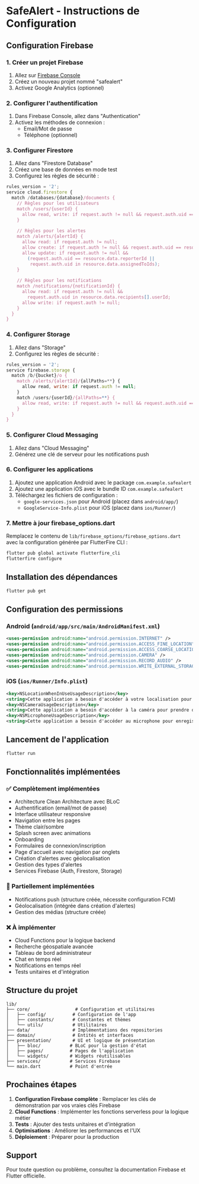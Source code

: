 # SafeAlert - Instructions de Configuration

## Configuration Firebase

### 1. Créer un projet Firebase
1. Allez sur [Firebase Console](https://console.firebase.google.com/)
2. Créez un nouveau projet nommé "safealert"
3. Activez Google Analytics (optionnel)

### 2. Configurer l'authentification
1. Dans Firebase Console, allez dans "Authentication"
2. Activez les méthodes de connexion :
   - Email/Mot de passe
   - Téléphone (optionnel)

### 3. Configurer Firestore
1. Allez dans "Firestore Database"
2. Créez une base de données en mode test
3. Configurez les règles de sécurité :

```javascript
rules_version = '2';
service cloud.firestore {
  match /databases/{database}/documents {
    // Règles pour les utilisateurs
    match /users/{userId} {
      allow read, write: if request.auth != null && request.auth.uid == userId;
    }
    
    // Règles pour les alertes
    match /alerts/{alertId} {
      allow read: if request.auth != null;
      allow create: if request.auth != null && request.auth.uid == resource.data.reporterId;
      allow update: if request.auth != null && 
        (request.auth.uid == resource.data.reporterId || 
         request.auth.uid in resource.data.assignedToIds);
    }
    
    // Règles pour les notifications
    match /notifications/{notificationId} {
      allow read: if request.auth != null && 
        request.auth.uid in resource.data.recipients[].userId;
      allow write: if request.auth != null;
    }
  }
}
```

### 4. Configurer Storage
1. Allez dans "Storage"
2. Configurez les règles de sécurité :

```javascript
rules_version = '2';
service firebase.storage {
  match /b/{bucket}/o {
    match /alerts/{alertId}/{allPaths=**} {
      allow read, write: if request.auth != null;
    }
    match /users/{userId}/{allPaths=**} {
      allow read, write: if request.auth != null && request.auth.uid == userId;
    }
  }
}
```

### 5. Configurer Cloud Messaging
1. Allez dans "Cloud Messaging"
2. Générez une clé de serveur pour les notifications push

### 6. Configurer les applications
1. Ajoutez une application Android avec le package `com.example.safealert`
2. Ajoutez une application iOS avec le bundle ID `com.example.safealert`
3. Téléchargez les fichiers de configuration :
   - `google-services.json` pour Android (placez dans `android/app/`)
   - `GoogleService-Info.plist` pour iOS (placez dans `ios/Runner/`)

### 7. Mettre à jour firebase_options.dart
Remplacez le contenu de `lib/firebase_options/firebase_options.dart` avec la configuration générée par FlutterFire CLI :

```bash
flutter pub global activate flutterfire_cli
flutterfire configure
```

## Installation des dépendances

```bash
flutter pub get
```

## Configuration des permissions

### Android (`android/app/src/main/AndroidManifest.xml`)
```xml
<uses-permission android:name="android.permission.INTERNET" />
<uses-permission android:name="android.permission.ACCESS_FINE_LOCATION" />
<uses-permission android:name="android.permission.ACCESS_COARSE_LOCATION" />
<uses-permission android:name="android.permission.CAMERA" />
<uses-permission android:name="android.permission.RECORD_AUDIO" />
<uses-permission android:name="android.permission.WRITE_EXTERNAL_STORAGE" />
```

### iOS (`ios/Runner/Info.plist`)
```xml
<key>NSLocationWhenInUseUsageDescription</key>
<string>Cette application a besoin d'accéder à votre localisation pour créer des alertes géolocalisées.</string>
<key>NSCameraUsageDescription</key>
<string>Cette application a besoin d'accéder à la caméra pour prendre des photos d'alertes.</string>
<key>NSMicrophoneUsageDescription</key>
<string>Cette application a besoin d'accéder au microphone pour enregistrer des messages audio.</string>
```

## Lancement de l'application

```bash
flutter run
```

## Fonctionnalités implémentées

### ✅ Complètement implémentées
- Architecture Clean Architecture avec BLoC
- Authentification (email/mot de passe)
- Interface utilisateur responsive
- Navigation entre les pages
- Thème clair/sombre
- Splash screen avec animations
- Onboarding
- Formulaires de connexion/inscription
- Page d'accueil avec navigation par onglets
- Création d'alertes avec géolocalisation
- Gestion des types d'alertes
- Services Firebase (Auth, Firestore, Storage)

### 🚧 Partiellement implémentées
- Notifications push (structure créée, nécessite configuration FCM)
- Géolocalisation (intégrée dans création d'alertes)
- Gestion des médias (structure créée)

### ❌ À implémenter
- Cloud Functions pour la logique backend
- Recherche géospatiale avancée
- Tableau de bord administrateur
- Chat en temps réel
- Notifications en temps réel
- Tests unitaires et d'intégration

## Structure du projet

```
lib/
├── core/                 # Configuration et utilitaires
│   ├── config/          # Configuration de l'app
│   ├── constants/       # Constantes et thèmes
│   └── utils/           # Utilitaires
├── data/                # Implémentations des repositories
├── domain/              # Entités et interfaces
├── presentation/        # UI et logique de présentation
│   ├── bloc/           # BLoC pour la gestion d'état
│   ├── pages/          # Pages de l'application
│   └── widgets/        # Widgets réutilisables
├── services/           # Services Firebase
└── main.dart           # Point d'entrée
```

## Prochaines étapes

1. **Configuration Firebase complète** : Remplacer les clés de démonstration par vos vraies clés Firebase
2. **Cloud Functions** : Implémenter les fonctions serverless pour la logique métier
3. **Tests** : Ajouter des tests unitaires et d'intégration
4. **Optimisations** : Améliorer les performances et l'UX
5. **Déploiement** : Préparer pour la production

## Support

Pour toute question ou problème, consultez la documentation Firebase et Flutter officielle.